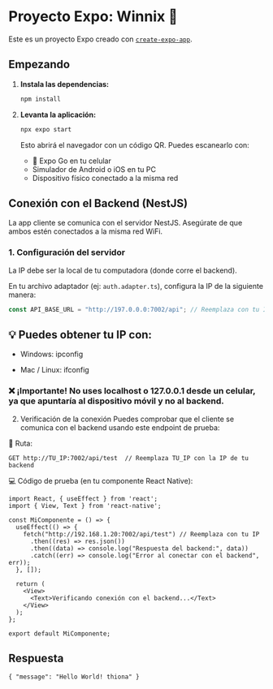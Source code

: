 # Proyecto Expo: Winnix 👋

Este es un proyecto Expo creado con [`create-expo-app`](https://www.npmjs.com/package/create-expo-app).

## Empezando

1.  **Instala las dependencias:**

    ```bash
    npm install
    ```

2.  **Levanta la aplicación:**

    ```bash
    npx expo start
    ```

    Esto abrirá el navegador con un código QR. Puedes escanearlo con:

    - 📲 Expo Go en tu celular
    - Simulador de Android o iOS en tu PC
    - Dispositivo físico conectado a la misma red

## Conexión con el Backend (NestJS)

La app cliente se comunica con el servidor NestJS. Asegúrate de que ambos estén conectados a la misma red WiFi.

### 1. Configuración del servidor

La IP debe ser la local de tu computadora (donde corre el backend).

En tu archivo adaptador (ej: `auth.adapter.ts`), configura la IP de la siguiente manera:

```typescript
const API_BASE_URL = "http://197.0.0.0:7002/api"; // Reemplaza con tu IP
```

## 💡 Puedes obtener tu IP con:

- Windows: ipconfig

- Mac / Linux: ifconfig

### ❌ ¡Importante! No uses localhost o 127.0.0.1 desde un celular, ya que apuntaría al dispositivo móvil y no al backend.

2. Verificación de la conexión
   Puedes comprobar que el cliente se comunica con el backend usando este endpoint de prueba:

🧪 Ruta:

```
GET http://TU_IP:7002/api/test  // Reemplaza TU_IP con la IP de tu backend
```

💻 Código de prueba (en tu componente React Native):

```
import React, { useEffect } from 'react';
import { View, Text } from 'react-native';

const MiComponente = () => {
  useEffect(() => {
    fetch("http://192.168.1.20:7002/api/test") // Reemplaza con tu IP
      .then((res) => res.json())
      .then((data) => console.log("Respuesta del backend:", data))
      .catch((err) => console.log("Error al conectar con el backend", err));
  }, []);

  return (
    <View>
      <Text>Verificando conexión con el backend...</Text>
    </View>
  );
};

export default MiComponente;
```

## Respuesta

```
{ "message": "Hello World! thiona" }
```
